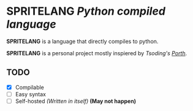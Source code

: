 # **SPRITELANG** *Python compiled language*

**SPRITELANG** is a language that directly compiles to python.

**SPRITELANG** is a personal project mostly inspiered by *Tsoding's [Porth](https://gitlab.com/tsoding/porth)*.

## **TODO**

- [x] Compilable
- [ ] Easy syntax
- [ ] Self-hosted *(Written in itself)* **(May not happen)**
